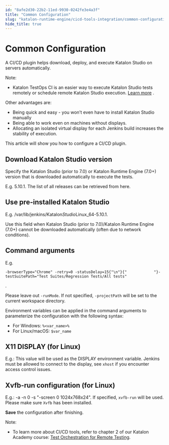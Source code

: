```yaml
---
id: "8afe2d30-22b2-11ed-9930-0242fe3e4a3f"
title: "Common Configuration"
slug: "katalon-runtime-engine/cicd-tools-integration/common-configuration"
hide_title: true
---
```


# <a id="id" class="anchor_top_offset"/><a id="ariaid-title1" class="anchor_top_offset"/>Common Configuration

<p xmlns="http://www.w3.org/1999/xhtml" className="p">A CI/CD plugin helps download, deploy, and execute Katalon   Studio on servers automatically.</p> 
<div xmlns="http://www.w3.org/1999/xhtml" className="note note note_note"><span className="note__title">Note:</span> 
  <ul className="ul"><li className="li"><p className="p">Katalon TestOps CI is an easier way to execute Katalon Studio
        tests remotely or schedule remote Katalon Studio execution. <a className="xref" href="/docs/katalon-testops/test-planning/schedules/schedule-test-runs">Learn
          more</a>
        .      </p></li></ul>
</div>
<p xmlns="http://www.w3.org/1999/xhtml" className="p">Other advantages are:</p> 
<ul xmlns="http://www.w3.org/1999/xhtml" className="ul"><li className="li">Being quick and easy - you won’t even have to install     Katalon Studio manually</li><li className="li">Being able to work even on machines without displays.</li><li className="li">Allocating an isolated virtual display for each Jenkins build     increases the stability of execution.</li></ul> 
<p xmlns="http://www.w3.org/1999/xhtml" className="p">This article will show you how to configure a CI/CD plugin.</p> 
    

## <a id="id_1" class="anchor_top_offset"/>Download Katalon Studio version

    
      
<p xmlns="http://www.w3.org/1999/xhtml" className="p">Specify the Katalon Studio (prior to 7.0) or Katalon Runtime   Engine (7.0+) version that is downloaded automatically to execute   the tests.</p> 
      
<p xmlns="http://www.w3.org/1999/xhtml" className="p">E.g. 5.10.1. The list of all releases can be retrieved from   here.</p> 
    
  
    

## <a id="id_2" class="anchor_top_offset"/>Use pre-installed Katalon Studio

    
      
<p xmlns="http://www.w3.org/1999/xhtml" className="p">E.g. /var/lib/jenkins/Katalon<em className="ph i">Studio</em>Linux_64-5.10.1.</p> 
      
<p xmlns="http://www.w3.org/1999/xhtml" className="p">Use this field when Katalon Studio (prior to 7.0)/Katalon   Runtime Engine (7.0+) cannot be downloaded automatically (often due   to network conditions).</p> 
    
  
    

## <a id="id_3" class="anchor_top_offset"/>Command arguments

    
      
<div xmlns="http://www.w3.org/1999/xhtml" className="p">E.g. <pre className="pre codeblock"><code>-browserType="Chrome" -retry=0 -statusDelay=15{"\n"}{"            "}-testSuitePath="Test Suites/Regression Tests/All tests"</code></pre>.</div>
      
<p xmlns="http://www.w3.org/1999/xhtml" className="p">Please leave out <code className="ph codeph">-runMode</code>. If not specified,   <code className="ph codeph">-projectPath</code> will be set to the current workspace   directory.</p> 
      
<p xmlns="http://www.w3.org/1999/xhtml" className="p">Environment variables can be applied in the command arguments to   parameterize the configuration with the following syntax:</p> 
      
<ul xmlns="http://www.w3.org/1999/xhtml" className="ul">   <li className="li">For Windows: <code className="ph codeph">%&lt;var_name&gt;%</code>   </li>   <li className="li">For Linux/macOS: <code className="ph codeph">$var_name</code>   </li> </ul> 
    
  
    

## <a id="id_4" class="anchor_top_offset"/>X11 DISPLAY (for Linux)

    
      
<p xmlns="http://www.w3.org/1999/xhtml" className="p">E.g.: This value will be used as the DISPLAY environment   variable. Jenkins must be allowed to connect to the display, see   <code className="ph codeph">xhost</code> if you encounter access control issues.</p> 
    
  

## <a id="id_5" class="anchor_top_offset"/>Xvfb-run configuration (for Linux)

<p xmlns="http://www.w3.org/1999/xhtml" className="p">E.g.: -a -n 0 -s "-screen 0 1024x768x24". If specified,   <code className="ph codeph">xvfb-run</code> will be used. Please make sure   <code className="ph codeph">Xvfb</code> has been installed.</p> 
<p xmlns="http://www.w3.org/1999/xhtml" className="p">   <strong className="ph b">Save</strong> the configuration after finishing.</p> 
<div xmlns="http://www.w3.org/1999/xhtml" className="note note note_note"><span className="note__title">Note:</span> 
  <ul className="ul"><li className="li"><p className="p">To learn more about CI/CD tools, refer to chapter 2 of our
        Katalon Academy course: <a className="xref j-external-link" href="https://academy.katalon.com/courses/work-from-home-productive/?utm_source=kat_docs&utm_medium=common_configuration" target="_blank">Test
          Orchestration for Remote Testing</a>.</p></li></ul>
</div>
